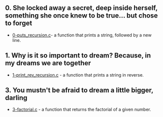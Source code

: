 ## 0. She locked away a secret, deep inside herself, something she once knew to be true... but chose to forget
- [0-puts_recursion.c](https://github.com/larsody/alx-low_level_programming/blob/master/0x08-recursion/0-puts_recursion.c)- a function that prints a string, followed by a new line.

## 1. Why is it so important to dream? Because, in my dreams we are together
- [1-print_rev_recursion.c](https://github.com/larsody/alx-low_level_programming/blob/master/0x08-recursion/1-print_rev_recursion.c) - a function that prints a string in reverse.

## 3. You mustn't be afraid to dream a little bigger, darling
- [3-factorial.c](https://github.com/larsody/alx-low_level_programming/blob/master/0x08-recursion/3-factorial.c) - a function that returns the factorial of a given number.
